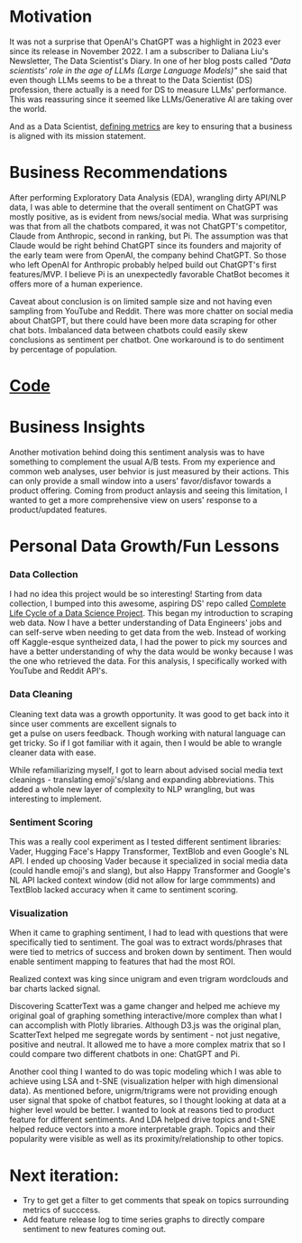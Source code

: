 # Motivation

It was not a surprise that OpenAI's ChatGPT was a highlight in 2023 ever since its release in November 2022. 
I am a subscriber to Daliana Liu's Newsletter, The Data Scientist's Diary. In one of her blog posts called 
_"Data scientists' role in the age of LLMs (Large Language Models)"_ she said that even though LLMs seems to be 
a threat to the Data Scientist (DS) profession, there actually is a need for DS to measure LLMs' performance. 
This was reassuring since it seemed like LLMs/Generative AI are taking over the world.

And as a Data Scientist, [defining metrics](https://data-chef.notion.site/Metric-Overview-fe3202bb07624dde85d2d1d8aee3fc8d) 
are key to ensuring that a business is aligned with its mission statement.

# Business Recommendations

After performing Exploratory Data Analysis (EDA), wrangling dirty API/NLP data, I was able to determine that
the overall sentiment on ChatGPT was mostly positive, as is evident from news/social media. What was surprising was
that from all the chatbots compared, it was not ChatGPT's competitor, Claude from Anthropic, second in ranking, but Pi. The
assumption was that Claude would be right behind ChatGPT since its founders and majority of the early team were from OpenAI,
the company behind ChatGPT. So those who left OpenAI for Anthropic probably helped build out ChatGPT's first features/MVP. I believe Pi is an unexpectedly
favorable ChatBot becomes it offers more of a human experience. 

Caveat about conclusion is on limited sample size and not having even sampling from YouTube and Reddit. There was more 
chatter on social media about ChatGPT, but there could have been more data scraping for other chat bots. Imbalanced data between chatbots could easily skew conclusions as sentiment per chatbot. One
workaround is to do sentiment by percentage of population. 

# [Code](https://github.com/mindyng/2023-Business-Projects/blob/main/sentiment-analysis-on-llm-chatbots.ipynb)

# Business Insights

Another motivation behind doing this sentiment analysis was to have something to complement the usual A/B tests. From my 
experience and common web analyses, user behvior is just measured by their actions.  This can only provide a small 
window into a users' favor/disfavor towards a product offering. Coming from product anlaysis and seeing this limitation,
I wanted to get a more comprehensive view on users' response to a product/updated features.

# Personal Data Growth/Fun Lessons

### Data Collection
I had no idea this project would be so interesting! Starting from data collection, I bumped into this awesome, aspiring DS' 
repo called [Complete Life Cycle of a Data Science Project](https://github.com/achuthasubhash/Complete-Life-Cycle-of-a-Data-Science-Project). 
This began my introduction to scraping web data. Now I have a better understanding of Data Engineers' jobs and can self-serve wben needing to 
get data from the web. Instead of working off Kaggle-esque syntheized data, I had the power to pick 
my sources and have a better understanding of why the data would be wonky because I was the one who retrieved the data.
For this analysis, I specifically worked with YouTube and Reddit API's.

### Data Cleaning
Cleaning text data was a growth opportunity. It was good to get back into it since user comments are excellent signals to  
get a pulse on users feedback. Though working with natural language can get tricky. So if I got familiar with it again, then I would be able to 
wrangle cleaner data with ease. 

While refamiliarizing myself, I got to learn about advised social media text cleanings - translating emoji's/slang and expanding 
abbreviations. This added a whole new layer of complexity to NLP wrangling, but was interesting to implement. 

### Sentiment Scoring
This was a really cool experiment as I tested different sentiment libraries: Vader, Hugging Face's Happy Transformer, TextBlob
and even Google's NL API. I ended up choosing Vader because it specialized in social media data (could handle emoji's and
slang), but also Happy Transformer and Google's NL API lacked context window (did not allow for large commments) and TextBlob 
lacked accuracy when it came to sentiment scoring.

### Visualization
When it came to graphing sentiment, I had to lead with questions that were specifically tied to sentiment. The goal was to extract
words/phrases that were tied to metrics of success and broken down by sentiment. Then would enable sentiment mapping to features 
that had the most ROI.

Realized context was king since unigram and even trigram wordclouds and bar charts lacked signal.

Discovering ScatterText was a game changer and helped me achieve my original goal of graphing something interactive/more complex
than what I can accomplish with Plotly libraries. Although D3.js was the original plan, ScatterText helped me segregate words by sentiment - not just negative, positive and neutral. It allowed me to have a more complex matrix that so I could compare two different chatbots in one: ChatGPT and Pi. 

Another cool thing I wanted to do was topic modeling which I was able to achieve using LSA and t-SNE (visualization helper with high dimensional data). As mentioned before, unigrm/trigrams were not providing enough user signal that spoke of chatbot features, so I thought looking at data at a higher level would be better. I wanted to look at reasons tied to product feature for different sentiments. And LDA helped drive topics and t-SNE helped reduce vectors into a more interpretable graph. Topics and their popularity were visible as well as its proximity/relationship to other topics.

# Next iteration:
* Try to get get a filter to get comments that speak on topics surrounding metrics of succcess.
* Add feature release log to time series graphs to directly compare sentiment to new features coming out.
